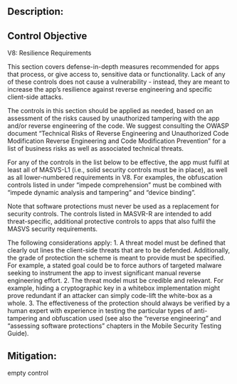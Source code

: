 ## Description:

## Control Objective

V8: Resilience Requirements

This section covers defense-in-depth measures recommended for apps that process, or give access to, sensitive data or functionality. Lack of any of these controls does not cause a vulnerability - instead, they are meant to increase the app’s resilience against reverse engineering and specific client-side attacks.

The controls in this section should be applied as needed, based on an assessment of the risks caused by unauthorized tampering with the app and/or reverse engineering of the code. We suggest consulting the OWASP document “Technical Risks of Reverse Engineering and Unauthorized Code Modification Reverse Engineering and Code Modification Prevention” for a list of business risks as well as associated technical threats.

For any of the controls in the list below to be effective, the app must fulfil at least all of MASVS-L1 (i.e., solid security controls must be in place), as well as all lower-numbered requirements in V8. For examples, the obfuscation controls listed in under “impede comprehension” must be combined with “impede dynamic analysis and tampering” and “device binding”.

Note that software protections must never be used as a replacement for security controls. The controls listed in MASVR-R are intended to add threat-specific, additional protective controls to apps that also fulfil the MASVS security requirements.

The following considerations apply:
	1. A threat model must be defined that clearly out lines the client-side threats that are to be defended. Additionally, the grade of protection the scheme is meant to provide must be specified. For example, a stated goal could be to force authors of targeted malware seeking to instrument the app to invest significant manual reverse engineering effort.
	2. The threat model must be credible and relevant. For example, hiding a cryptographic key in a whitebox implementation might prove redundant if an attacker can simply code-lift the white-box as a whole.
	3. The effectiveness of the protection should always be verified by a human expert with experience in testing the particular types of anti-tampering and obfuscation used (see also the “reverse engineering” and “assessing software protections” chapters in the Mobile Security Testing Guide).


## Mitigation:

empty control